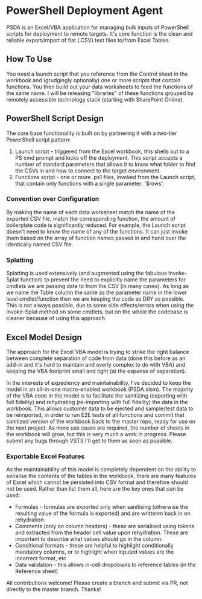 # PowerShell Deployment Agent

PSDA is an Excel/VBA application for managing bulk inputs of 
PowerShell scripts for deployment to remote targets.
It's core function is the clean and reliable export/import of flat (.CSV)
text files to/from Excel Tables.

## How To Use
You need a launch script that you reference from the Control sheet in the workbook
and (grudgingly optionally) one or more scripts that contain functions. You then build
out your data worksheets to feed the functions of the same name.
I will be releasing "libraries" of these functions grouped by remotely accessible technology
stack (starting with SharePoint Online). 

## PowerShell Script Design
The core base functionality is built on by partnering it with
a two-tier PowerShell script pattern:
1. Launch script - triggered from the Excel workbook, this shells out
to a PS cmd prompt and kicks off the deployment. This script accepts 
a number of standard parameters that allows it to know what
folder to find the CSVs in and how to connect to the target environment.
2. Functions script - one or more .ps1 files, invoked from the Launch 
script, that contain only functions with a single parameter: '$rows'.

### Convention over Configuration
By making the name of each data worksheet match the name of the exported CSV
file, match the corresponding function, the amount of boilerplate code is significantly
reduced. For example, the Launch script doesn't need to know the name of any of
the functions. It can just invoke them based on the array of function names 
passed in and hand over the identically named CSV file.

### Splatting
Splatting is used extensively (and augmented using the fabulous Invoke-Splat function)
to prevent the need to explicitly name the parameters for cmdlets we are passing data to
from the CSV (in many cases). As long as we name the Table column the same as the
parameter name in the lower level cmdlet/function then we are keeping the code as DRY
as possible. This is not always possible, due to some side effects/errors when using
the Invoke-Splat method on some cmdlets, but on the whole the codebase is cleaner because
of using this approach.

## Excel Model Design
The approach for the Excel VBA model is trying to strike the right balance between
complete separation of code from data (done this before as an add-in and it's hard to maintain
and overly complex to do with VBA) and keeping the VBA footprint small and tight (at the expense 
of separation).

In the interests of expediency and maintainability, I've decided to keep the model in an all-in-one
macro-enabled workbook (PSDA.xlsm). The majority of the VBA code in the model is to facilitate the
sanitizing (exporting with full fidelity) and rehydrating (re-importing with full fidelity) the data
in the workbook. This allows customer data to be ejected and sample/test data to be reimported, 
in order to run E2E tests of all functions and commit that sanitized version of the workbook back to
the master repo, ready for use on the next project. As more use cases are required, the number of sheets
in the workbook will grow, but this is very much a work in progress. Please submit any bugs through VSTS
I'll get to them as soon as possible.

### Exportable Excel Features
As the maintainability of this model is completely dependent on the ability to serialise the contents
of the tables in the workbook, there are many features of Excel which cannot be persisted into CSV format
and therefore should not be used. Rather than list them all, here are the key ones that *can* be used:
+ Formulas - formulas are exported only when sanitising (otherwise the resulting value of the formula is
 exported) and are writtenm back in on rehydration.
+ Comments (only on column headers) - these are serialised using tokens and extracted from the header cell
value upon rehydration. These are important to describe what values should go in the column.
+ Conditional formats - these are helpful to highlight conditionally mandatory columns, or to highlight when
inputed values are the incorrect format, etc
+ Data validation - this allows in-cell dropdowns to reference tables (in the Reference sheet) 

All contributions welcome! Please create a branch and submit via PR, not directly to the master branch. Thanks!
